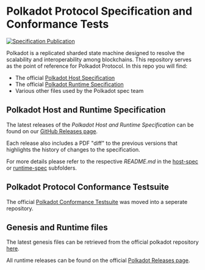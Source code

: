 # Polkadot Protocol Specification and Conformance Tests

[![Specification Publication](https://github.com/w3f/polkadot-spec/workflows/Specification%20Publication/badge.svg)](https://github.com/w3f/polkadot-spec/actions?query=workflow%3A%22Specification+Publication%22)

Polkadot is a replicated sharded state machine designed to resolve the scalability and interoperability among blockchains. This repository serves as the point of reference for Polkadot Protocol. In this repo you will find:

- The official [Polkadot Host Specification](./host-spec/)
- The official [Polkadot Runtime Specification](./runtime-spec/)
- Various other files used by the Polkadot spec team

## Polkadot Host and Runtime Specification

The latest releases of the *Polkadot Host and Runtime Specification* can be found on our [GitHub Releases page](https://github.com/w3f/polkadot-spec/releases).

Each release also includes a PDF "diff" to the previous versions that highlights the history of changes to the specification.

For more details please refer to the respective *README.md* in the [host-spec](./host-spec/README.md) or [runtime-spec](./runtime-spec/README.md) subfolders.

## Polkadot Protocol Conformance Testsuite

The official [Polkadot Conformance Testsuite](https://github.com/w3f/polkadot-tests) was moved into a seperate repository.

## Genesis and Runtime files

The latest genesis files can be retrieved from the official polkadot repository [here](https://github.com/paritytech/polkadot/tree/master/node/service/res).

All runtime releases can be found on the official [Polkadot Releases page](https://github.com/paritytech/polkadot/releases).

